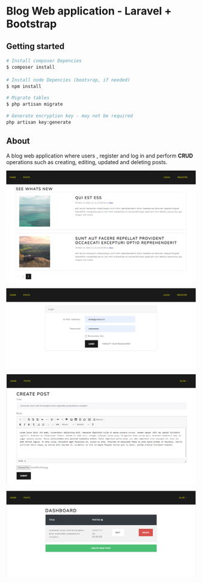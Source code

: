 # Blog Web application - Laravel + Bootstrap

## Getting started

```bash
# Install composer Depencies 
$ composer install

# Install node Depencies (bootsrap, if needed)
$ npm install
```

```bash
# Migrate tables
$ php artisan migrate
```

```bash
# Generate encryption key - may not be required
php artisan key:generate
```



## About

A blog web application where users , register and log in and perform <strong>CRUD</strong> operations such as creating, editing, updated and deleting posts. 

![](readmeImages/image-20201122135527034.png)

![](readmeImages/image-20201122135354966.png)

![](readmeImages/image-20201122135847594.png)

![](readmeImages/image-20201122140002372.png)
